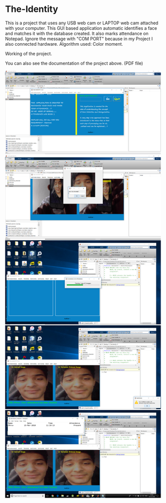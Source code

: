 # The-Identity


This is a project that uses any USB web cam or LAPTOP web cam attached with your computer. 
This GUI based application automatic identifies a face and matches it with the database created. 
It also marks attendance on Notepad. Ignore the message with "COM PORT" because in my Project I also connected hardware.
Algorithm used: Color moment.

Working of the project.

You can also see the documentation of the project above. (PDF file)

<img src="screenshot1.PNG">
<img src="screenshot2.PNG">
<img src="screenshot3.PNG">
<img src="screenshot4.PNG">
<img src="screenshot5.PNG">
